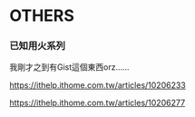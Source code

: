 # OTHERS

### 已知用火系列

我剛才之到有Gist這個東西orz......

https://ithelp.ithome.com.tw/articles/10206233

https://ithelp.ithome.com.tw/articles/10206277

